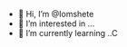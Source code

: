 - 👋 Hi, I’m @Iomshete
- 👀 I’m interested in ... 
- 🌱 I’m currently learning ..C

<!---
Iomshete/Iomshete is a ✨ special ✨ repository because its `README.md` (this file) appears on your GitHub profile.
You can click the Preview link to take a look at your changes.
--->
